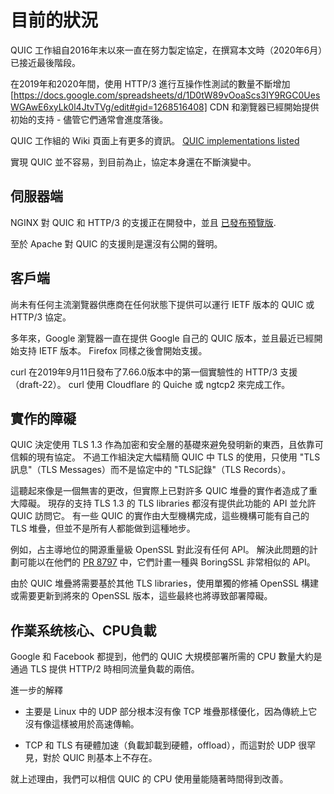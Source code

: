 # 目前的狀況

QUIC 工作組自2016年末以來一直在努力製定協定，在撰寫本文時（2020年6月）已接近最後階段。

在2019年和2020年間，使用 HTTP/3 進行互操作性測試的數量不斷增加 [https://docs.google.com/spreadsheets/d/1D0tW89vOoaScs3IY9RGC0UesWGAwE6xyLk0l4JtvTVg/edit#gid=1268516408] CDN 和瀏覽器已經開始提供初始的支持 - 儘管它們通常會進度落後。

QUIC 工作組的 Wiki 頁面上有更多的資訊。 [QUIC implementations
listed](https://github.com/quicwg/base-drafts/wiki/Implementations)

實現 QUIC 並不容易，到目前為止，協定本身還在不斷演變中。

## 伺服器端

NGINX 對 QUIC 和 HTTP/3 的支援正在開發中，並且 [已發布預覽版](https://www.nginx.com/blog/introducing-technology-preview-nginx-support-for-quic-http-3/).

至於 Apache 對 QUIC 的支援則是還沒有公開的聲明。

## 客戶端

尚未有任何主流瀏覽器供應商在任何狀態下提供可以運行 IETF 版本的 QUIC 或 HTTP/3 協定。

多年來，Google 瀏覽器一直在提供 Google 自己的 QUIC 版本，並且最近已經開始支持 IETF 版本。
Firefox 同樣之後會開始支援。

curl 在2019年9月11日發布了7.66.0版本中的第一個實驗性的 HTTP/3 支援（draft-22）。
curl 使用 Cloudflare 的 Quiche 或 ngtcp2 來完成工作。

## 實作的障礙

QUIC 決定使用 TLS 1.3 作為加密和安全層的基礎來避免發明新的東西，且依靠可信賴的現有協定。
不過工作組決定大幅精簡 QUIC 中 TLS 的使用，只使用 "TLS訊息"（TLS Messages）而不是協定中的 "TLS記錄"（TLS Records）。

這聽起來像是一個無害的更改，但實際上已對許多 QUIC 堆疊的實作者造成了重大障礙。
現存的支持 TLS 1.3 的 TLS libraries 都沒有提供此功能的 API 並允許 QUIC 訪問它。
有一些 QUIC 的實作由大型機構完成，這些機構可能有自己的 TLS 堆疊，但並不是所有人都能做到這種地步。

例如，占主導地位的開源重量級 OpenSSL 對此沒有任何 API。 解決此問題的計劃可能以在他們的 [PR
8797](https://github.com/openssl/openssl/pull/8797) 中，它們計畫一種與 BoringSSL 非常相似的 API。

由於 QUIC 堆疊將需要基於其他 TLS libraries，使用單獨的修補 OpenSSL 構建或需要更新到將來的 OpenSSL 版本，這些最終也將導致部署障礙。
 
## 作業系统核心、CPU負載

Google 和 Facebook 都提到，他們的 QUIC 大規模部署所需的 CPU 數量大約是通過 TLS 提供 HTTP/2 時相同流量負載的兩倍。

進一步的解釋

- 主要是 Linux 中的 UDP 部分根本沒有像 TCP 堆疊那樣優化，因為傳統上它沒有像這樣被用於高速傳輸。

- TCP 和 TLS 有硬體加速（負載卸載到硬體，offload），而這對於 UDP 很罕見，對於 QUIC 則基本上不存在。

就上述理由，我們可以相信 QUIC 的 CPU 使用量能隨著時間得到改善。
